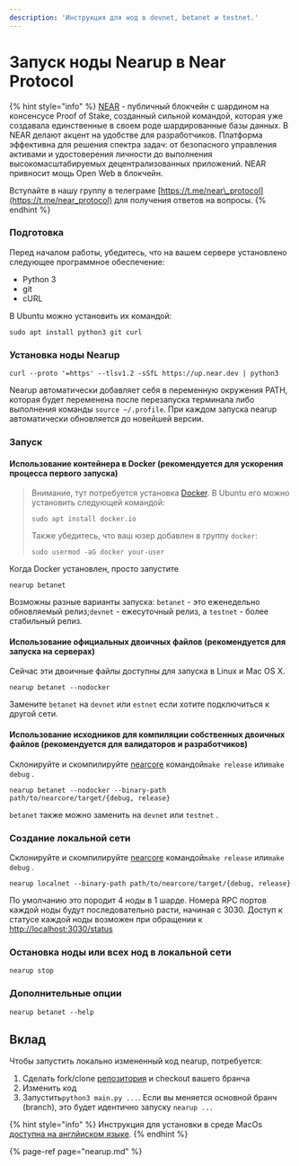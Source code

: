 ```yaml
---
description: 'Инструкция для нод в devnet, betanet и testnet.'
---
```


# Запуск ноды Nearup в Near Protocol

{% hint style="info" %}
[NEAR](https://near.org/) - публичный блокчейн с шардином на консенсусе Proof of Stake, созданный сильной командой, которая уже создавала единственные в своем роде шардированные базы данных. В NEAR делают акцент на удобстве для разработчиков. Платформа эффективна для решения спектра задач: от безопасного управления активами и удостоверения личности до выполнения высокомасштабируемых децентрализованных приложений. NEAR привносит мощь Open Web в блокчейн.

Вступайте в нашу группу в телеграме [https://t.me/near\_protocol](https://t.me/near_protocol) для получения ответов на вопросы.
{% endhint %}

### Подготовка

Перед началом работы, убедитесь, что на вашем сервере установлено следующее программное обеспечение:

* Python 3
* git 
* cURL 

В Ubuntu можно установить их командой:

```text
sudo apt install python3 git curl
```

### Установка ноды Nearup

```text
curl --proto '=https' --tlsv1.2 -sSfL https://up.near.dev | python3
```

Nearup автоматически добавляет себя в переменную окружения PATH, которая будет переменена после перезапуска терминала либо выполнения команды `source ~/.profile`. При каждом запуска nearup автоматически обновляется до новейшей версии.

### Запуск

#### Использование контейнера в Docker \(рекомендуется для ускорения процесса первого запуска\)

> Внимание, тут потребуется установка [Docker](https://docs.docker.com/get-docker/). В Ubuntu его можно установить следующей командой:
>
> ```text
> sudo apt install docker.io
> ```
>
> Также убедитесь, что ваш юзер добавлен в группу `docker`:
>
> ```text
> sudo usermod -aG docker your-user
> ```

Когда Docker установлен, просто запустите

```text
nearup betanet
```

Возможны разные варианты запуска: `betanet` - это еженедельно обновляемый релиз;`devnet` - ежесуточный релиз, а `testnet` - более стабильный релиз.

#### Использование официальных двоичных файлов \(рекомендуется для запуска на серверах\)

Сейчас эти двоичные файлы доступны для запуска в Linux и Mac OS X.

```text
nearup betanet --nodocker
```

Замените `betanet` на `devnet` или `estnet` если хотите подключиться к другой сети.

#### Использование исходников для компиляции собственных двоичных файлов \(рекомендуется для валидаторов и разработчиков\)

Склонируйте и скомпилируйте [nearcore](https://github.com/nearprotocol/nearcore) командой`make release` или`make debug` .

```text
nearup betanet --nodocker --binary-path path/to/nearcore/target/{debug, release}
```

`betanet` также можно заменить на `devnet` или `testnet` .

### Создание локальной сети

Склонируйте и скомпилируйте [nearcore](https://github.com/nearprotocol/nearcore) командой`make release` или`make debug` .

```text
nearup localnet --binary-path path/to/nearcore/target/{debug, release}
```

По умолчанию это породит 4 ноды в 1 шарде. Номера RPC портов каждой ноды будут последовательно расти, начиная с 3030. Доступ к статусе каждой ноды возможен при обращении к [http://localhost:3030/status](http://localhost:3030/status)

### Остановка ноды или всех нод в локальной сети

```text
nearup stop
```

### Дополнительные опции

```text
nearup betanet --help
```

## Вклад

Чтобы запустить локально измененный код nearup, потребуется:

1. Сделать fork/clone [репозитория](https://github.com/near/nearup) и checkout вашего бранча
2. Изменить код
3. Запустить`python3 main.py ...`. Если вы меняется основной бранч \(branch\), это будет идентично запуску `nearup ...`

{% hint style="info" %}
Инструкция для установки в среде MacOs [доступна на англйиском языке](https://github.com/near/nearup#run-nearup-on-macos).
{% endhint %}

{% page-ref page="nearup.md" %}

